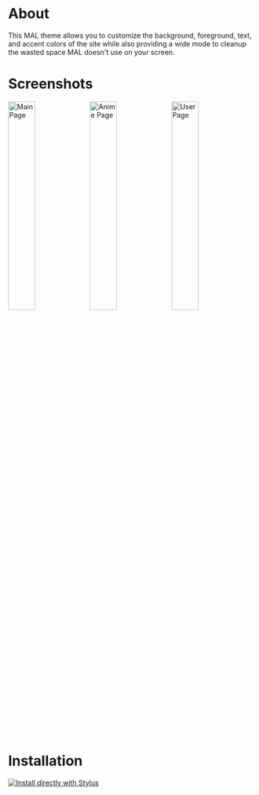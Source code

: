 # About

This MAL theme allows you to customize the background, foreground, text, and accent colors of the site while also providing a wide mode to cleanup the wasted space MAL doesn't use on your screen.

# Screenshots

<a href="https://i.postimg.cc/FzwhRdkZ/myanimelist-net.png"><img alt="Main Page" src="https://i.postimg.cc/FzwhRdkZ/myanimelist-net.png" width=33%></a><a href="https://i.postimg.cc/Prkw2PRZ/myanimelist-net-anime-52991-Sousou-no-Frieren.png"><img alt="Anime Page" src="https://i.postimg.cc/Prkw2PRZ/myanimelist-net-anime-52991-Sousou-no-Frieren.png" width=33%></a><a href="https://i.postimg.cc/Lsk7gqwT/myanimelist-net-profile-Leknaat.png"><img alt="User Page" src="https://i.postimg.cc/Lsk7gqwT/myanimelist-net-profile-Leknaat.png" width=33%></a>

# Installation

[![Install directly with Stylus](https://img.shields.io/badge/Install%20directly%20with-Stylus-00adad.svg)](https://github.com/jaxellis/Customizable-Themes/raw/main/themes/myanimelist.net/myanimelist.user.css)
